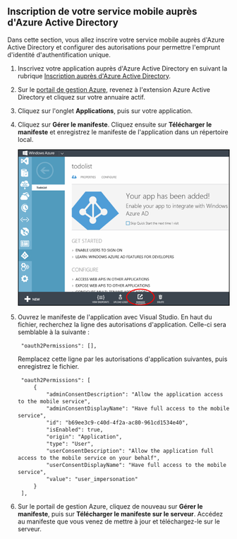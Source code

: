 ## <a name="register-mobile-service-aad"></a>Inscription de votre service mobile auprès d'Azure Active Directory


Dans cette section, vous allez inscrire votre service mobile auprès d'Azure Active Directory et configurer des autorisations pour permettre l'emprunt d'identité d'authentification unique.

1. Inscrivez votre application auprès d'Azure Active Directory en suivant la rubrique [Inscription auprès d'Azure Active Directory].

2. Sur le [portail de gestion Azure], revenez à l'extension Azure Active Directory et cliquez sur votre annuaire actif.

3. Cliquez sur l'onglet **Applications**, puis sur votre application.

4. Cliquez sur **Gérer le manifeste**. Cliquez ensuite sur **Télécharger le manifeste** et enregistrez le manifeste de l'application dans un répertoire local.

   ![](./media/mobile-services-dotnet-adal-register-service/mobile-services-aad-app-manage-manifest.png)

5. Ouvrez le manifeste de l'application avec Visual Studio. En haut du fichier, recherchez la ligne des autorisations d'application. Celle-ci sera semblable à la suivante :

        "oauth2Permissions": [],

    Remplacez cette ligne par les autorisations d'application suivantes, puis enregistrez le fichier.

        "oauth2Permissions": [
            {
                "adminConsentDescription": "Allow the application access to the mobile service",
                "adminConsentDisplayName": "Have full access to the mobile service",
                "id": "b69ee3c9-c40d-4f2a-ac80-961cd1534e40",
                "isEnabled": true,
                "origin": "Application",
                "type": "User",
                "userConsentDescription": "Allow the application full access to the mobile service on your behalf",
                "userConsentDisplayName": "Have full access to the mobile service",
                "value": "user_impersonation"
            }
        ],

6. Sur le portail de gestion Azure, cliquez de nouveau sur **Gérer le manifeste**, puis sur **Télécharger le manifeste sur le serveur**. Accédez au manifeste que vous venez de mettre à jour et téléchargez-le sur le serveur.

<!-- URLs. -->
[Inscription auprès d'Azure Active Directory]: ../articles/mobile-services/mobile-services-how-to-register-active-directory-authentication.md
[portail de gestion Azure]: https://manage.windowsazure.com/

<!---HONumber=July15_HO4-->